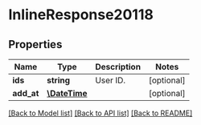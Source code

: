 # InlineResponse20118

## Properties
Name | Type | Description | Notes
------------ | ------------- | ------------- | -------------
**ids** | **string** | User ID. | [optional] 
**add_at** | [**\DateTime**](\DateTime.md) |  | [optional] 

[[Back to Model list]](../README.md#documentation-for-models) [[Back to API list]](../README.md#documentation-for-api-endpoints) [[Back to README]](../README.md)


